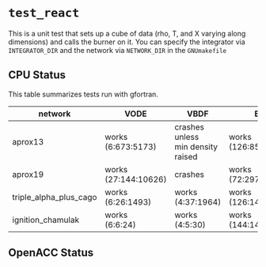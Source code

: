 # `test_react`

This is a unit test that sets up a cube of data (rho, T, and X varying
along dimensions) and calls the burner on it.  You can specify the integrator
via `INTEGRATOR_DIR` and the network via `NETWORK_DIR` in the `GNUmakefile`

## CPU Status

This table summarizes tests run with gfortran.


| network                | VODE                    | VBDF                                 | BS                      | Rosenbrock    |
|------------------------|-------------------------|--------------------------------------|-------------------------|---------------|
| aprox13                | works<br>(6:673:5173)   | crashes unless<br>min density raised | works<br>(126:858:4678) | crashes       |
| aprox19                | works<br>(27:144:10626) | crashes                              | works<br>(72:297:2869)  | runs too long |
| triple_alpha_plus_cago | works<br>(6:26:1493)    | works<br>(4:37:1964)                 | works<br>(126:148:3044) | crashes       |
| ignition_chamulak      | works<br>(6:6:24)       | works<br>(4:5:30)                    | works<br>(144:144:153)  | works (252:252:252) |




## OpenACC Status
